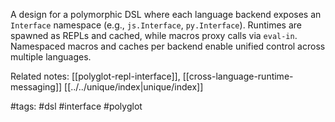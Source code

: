 A design for a polymorphic DSL where each language backend exposes an `Interface` namespace (e.g., `js.Interface`, `py.Interface`). Runtimes are spawned as REPLs and cached, while macros proxy calls via `eval-in`. Namespaced macros and caches per backend enable unified control across multiple languages.

Related notes: [[polyglot-repl-interface]], [[cross-language-runtime-messaging]] [[../../unique/index|unique/index]]

#tags: #dsl #interface #polyglot
